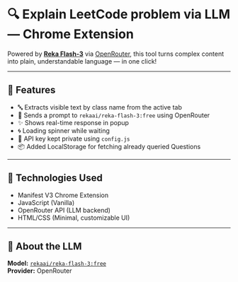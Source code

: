 # 🔍 Explain LeetCode problem via LLM — Chrome Extension


Powered by **[Reka Flash-3](https://openrouter.ai/models/rekaai/reka-flash-3)** via [OpenRouter](https://openrouter.ai), this tool turns complex content into plain, understandable language — in one click!

---

## 🚀 Features

- 🔤 Extracts visible text by class name from the active tab
- 🧠 Sends a prompt to `rekaai/reka-flash-3:free` using OpenRouter
- ✨ Shows real-time response in popup
- 🌀 Loading spinner while waiting
- 🔐 API key kept private using `config.js`
- 📦 Added LocalStorage for fetching already queried Questions

---

## 🧰 Technologies Used

- Manifest V3 Chrome Extension
- JavaScript (Vanilla)
- OpenRouter API (LLM backend)
- HTML/CSS (Minimal, customizable UI)

---

## 🤖 About the LLM

**Model:** [`rekaai/reka-flash-3:free`](https://openrouter.ai/models/rekaai/reka-flash-3)  
**Provider:** OpenRouter  

